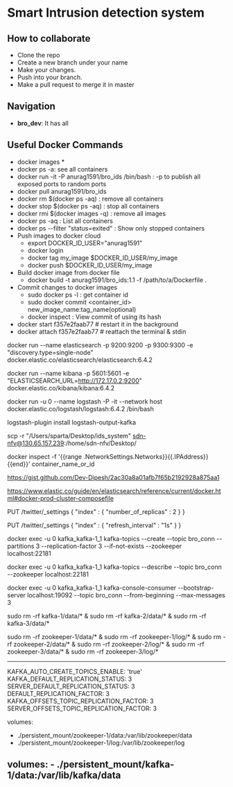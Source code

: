 # Smart Intrusion detection system

## How to collaborate
* Clone the repo
* Create a new branch under your name
* Make your changes.
* Push into your branch.
* Make a pull request to merge it in master

## Navigation

* __bro_dev__: It has all  


## Useful Docker Commands

* docker images
  *
* docker ps -a: see all containers
* docker run -it -P anurag1591/bro_ids /bin/bash : -p to publish all exposed ports to random ports
* docker pull anurag1591/bro_ids
* docker rm $(docker ps -aq) : remove all containers
* docker stop $(docker ps -aq) : stop all containers
* docker rmi $(docker images -q) : remove all images
* docker ps -aq : List all containers
* docker ps --filter "status=exited" : Show only stopped containers
* Push images to docker cloud
  * export DOCKER_ID_USER="anurag1591"
  * docker login
  * docker tag my_image $DOCKER_ID_USER/my_image
  * docker push $DOCKER_ID_USER/my_image
* Build docker image from docker file
  * docker build -t anurag1591/bro_ids:1.1 -f /path/to/a/Dockerfile .
* Commit changes to docker images
  * sudo docker ps -l : get container id
  * sudo docker commit <container_id> new_image_name:tag_name(optional)
  * docker inspect <Commit hash> : View commit of using its hash
* docker start f357e2faab77 # restart it in the background
* docker attach f357e2faab77 # reattach the terminal & stdin


docker run --name elasticsearch -p 9200:9200 -p 9300:9300 -e "discovery.type=single-node" docker.elastic.co/elasticsearch/elasticsearch:6.4.2

docker run --name kibana -p 5601:5601 -e "ELASTICSEARCH_URL=http://172.17.0.2:9200" docker.elastic.co/kibana/kibana:6.4.2

docker run -u 0 --name logstash -P -it --network host  docker.elastic.co/logstash/logstash:6.4.2 /bin/bash


logstash-plugin install logstash-output-kafka

scp -r "/Users/sparta/Desktop/ids_system" sdn-nfv@130.65.157.239:/home/sdn-nfv/Desktop/

docker inspect -f '{{range .NetworkSettings.Networks}}{{.IPAddress}}{{end}}' container_name_or_id


https://gist.github.com/Dev-Dipesh/2ac30a8a01afb7f65b2192928a875aa1

https://www.elastic.co/guide/en/elasticsearch/reference/current/docker.html#docker-prod-cluster-composefile

PUT /twitter/_settings
{
    "index" : {
        "number_of_replicas" : 2
    }
}

PUT /twitter/_settings
{
    "index" : {
        "refresh_interval" : "1s"
    }
}



docker exec -u 0 kafka_kafka-1_1 kafka-topics --create --topic bro_conn --partitions 3 --replication-factor 3 --if-not-exists --zookeeper localhost:22181

docker exec -u 0 kafka_kafka-1_1 kafka-topics --describe --topic bro_conn --zookeeper localhost:22181

docker exec -u 0 kafka_kafka-1_1 kafka-console-consumer --bootstrap-server localhost:19092 --topic bro_conn --from-beginning --max-messages 3


sudo rm -rf kafka-1/data/* & sudo rm -rf kafka-2/data/* & sudo rm -rf kafka-3/data/*

sudo rm -rf zookeeper-1/data/* & sudo rm -rf zookeeper-1/log/* & sudo rm -rf zookeeper-2/data/* & sudo rm -rf zookeeper-2/log/* & sudo rm -rf zookeeper-3/data/* & sudo rm -rf zookeeper-3/log/*






-----------------------------------------------
KAFKA_AUTO_CREATE_TOPICS_ENABLE: 'true'
KAFKA_DEFAULT_REPLICATION_STATUS: 3
SERVER_DEFAULT_REPLICATION_STATUS: 3
DEFAULT_REPLICATION_FACTOR: 3
KAFKA_OFFSETS_TOPIC_REPLICATION_FACTOR: 3
SERVER_OFFSETS_TOPIC_REPLICATION_FACTOR: 3

volumes:
  - ./persistent_mount/zookeeper-1/data:/var/lib/zookeeper/data
  - ./persistent_mount/zookeeper-1/log:/var/lib/zookeeper/log

  volumes:
    - ./persistent_mount/kafka-1/data:/var/lib/kafka/data
-----------------------------------------------

